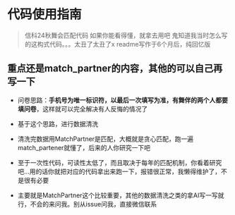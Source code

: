 # 代码使用指南
> 信科24秋舞会匹配代码
> 如果你能看得懂，就拿去用吧
> 鬼知道我当时怎么写的这构式代码。。。太丑了太丑了x
> readme写作于6个月后，纯回忆版

## 重点还是match_partner的内容，其他的可以自己再写一下

- 问卷思路：**手机号为唯一标识符，以最后一次填写为准，有舞伴的两个人都要填问卷**，这样就可以完全解决有人反悔的情况了
- 基于这个思路，进行数据清洗

- 清洗完数据用MatchPartner是匹配，大概就是贪心匹配，跑一遍match_partener就懂了，后来的人你研究一下吧
- 至于一次性代码，可读性太低了，而且取决于每年的匹配机制，你看着研究吧...用的话你就把对应的代码拿出来跑一下，报错很正常，我懒得维护了，不是很有必要

- 主要就是MatchPartner这个比较重要，其他的数据清洗之类的拿AI写一写就行，不会的来问我。别从issue问我，直接微信联系